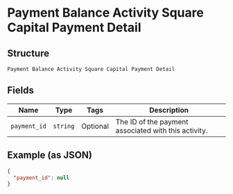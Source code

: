 
# Payment Balance Activity Square Capital Payment Detail

## Structure

`Payment Balance Activity Square Capital Payment Detail`

## Fields

| Name | Type | Tags | Description |
|  --- | --- | --- | --- |
| `payment_id` | `string` | Optional | The ID of the payment associated with this activity. |

## Example (as JSON)

```json
{
  "payment_id": null
}
```

